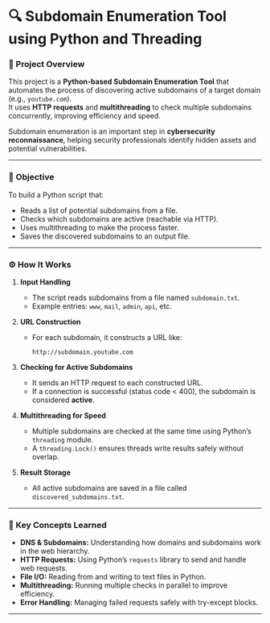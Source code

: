 # 🔍 Subdomain Enumeration Tool using Python and Threading

### 🚀 Project Overview
This project is a **Python-based Subdomain Enumeration Tool** that automates the process of discovering active subdomains of a target domain (e.g., `youtube.com`).  
It uses **HTTP requests** and **multithreading** to check multiple subdomains concurrently, improving efficiency and speed.

Subdomain enumeration is an important step in **cybersecurity reconnaissance**, helping security professionals identify hidden assets and potential vulnerabilities.

---

### 🎯 Objective
To build a Python script that:
- Reads a list of potential subdomains from a file.
- Checks which subdomains are active (reachable via HTTP).
- Uses multithreading to make the process faster.
- Saves the discovered subdomains to an output file.

---

### ⚙️ How It Works

1. **Input Handling**
   - The script reads subdomains from a file named `subdomain.txt`.
   - Example entries: `www`, `mail`, `admin`, `api`, etc.

2. **URL Construction**
   - For each subdomain, it constructs a URL like:
     ```
     http://subdomain.youtube.com
     ```

3. **Checking for Active Subdomains**
   - It sends an HTTP request to each constructed URL.
   - If a connection is successful (status code < 400), the subdomain is considered **active**.

4. **Multithreading for Speed**
   - Multiple subdomains are checked at the same time using Python’s `threading` module.
   - A `threading.Lock()` ensures threads write results safely without overlap.

5. **Result Storage**
   - All active subdomains are saved in a file called `discovered_subdomains.txt`.

---

### 🧠 Key Concepts Learned
- **DNS & Subdomains:** Understanding how domains and subdomains work in the web hierarchy.  
- **HTTP Requests:** Using Python’s `requests` library to send and handle web requests.  
- **File I/O:** Reading from and writing to text files in Python.  
- **Multithreading:** Running multiple checks in parallel to improve efficiency.  
- **Error Handling:** Managing failed requests safely with try-except blocks.

---


